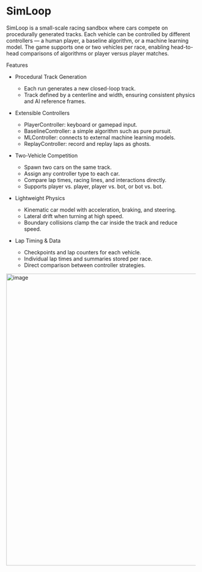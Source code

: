 # SimLoop

SimLoop is a small-scale racing sandbox where cars compete on procedurally generated tracks.
Each vehicle can be controlled by different controllers — a human player, a baseline algorithm, or a machine learning model. The game supports one or two vehicles per race, enabling head-to-head comparisons of algorithms or player versus player matches.

Features

 - Procedural Track Generation
    - Each run generates a new closed-loop track.
    - Track defined by a centerline and width, ensuring consistent physics and AI reference frames.

 - Extensible Controllers
    - PlayerController: keyboard or gamepad input.
    - BaselineController: a simple algorithm such as pure pursuit.
    - MLController: connects to external machine learning models.
    - ReplayController: record and replay laps as ghosts.

- Two-Vehicle Competition

    - Spawn two cars on the same track.
    - Assign any controller type to each car.
    - Compare lap times, racing lines, and interactions directly.
    - Supports player vs. player, player vs. bot, or bot vs. bot.

- Lightweight Physics

    - Kinematic car model with acceleration, braking, and steering.
    - Lateral drift when turning at high speed.
    - Boundary collisions clamp the car inside the track and reduce speed.

 - Lap Timing & Data

    - Checkpoints and lap counters for each vehicle.
    - Individual lap times and summaries stored per race.
    - Direct comparison between controller strategies.


<img width="1905" height="775" alt="image" src="https://github.com/user-attachments/assets/a4c6c303-44f4-453e-99a0-b2e33594f73e" />

